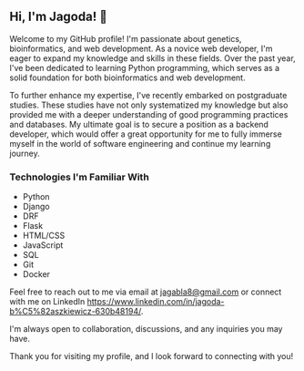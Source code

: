 ## Hi, I'm Jagoda! 👋

Welcome to my GitHub profile! I'm passionate about genetics, bioinformatics, and web development. As a novice web developer, I'm eager to expand my knowledge and skills in these fields. Over the past year, I've been dedicated to learning Python programming, which serves as a solid foundation for both bioinformatics and web development.

To further enhance my expertise, I've recently embarked on postgraduate studies. These studies have not only systematized my knowledge but also provided me with a deeper understanding of good programming practices and databases. My ultimate goal is to secure a position as a backend developer, which would offer a great opportunity for me to fully immerse myself in the world of software engineering and continue my learning journey.

### Technologies I'm Familiar With

- Python
- Django
- DRF
- Flask
- HTML/CSS
- JavaScript
- SQL
- Git
- Docker


Feel free to reach out to me via email at jagabla8@gmail.com or connect with me on LinkedIn https://www.linkedin.com/in/jagoda-b%C5%82aszkiewicz-630b48194/.

I'm always open to collaboration, discussions, and any inquiries you may have.

Thank you for visiting my profile, and I look forward to connecting with you!

<!---
Jaga-bla/Jaga-bla is a ✨ special ✨ repository because its `README.md` (this file) appears on your GitHub profile.
You can click the Preview link to take a look at your changes.
--->

